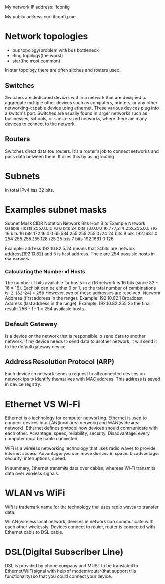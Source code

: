My network IP address:
ifconfig

My public address
curl ifconfig.me

# Network topologies
- bus topology(problem with bus bottleneck)
- Ring topology(the worst)
- star(the most common)

In star topology there are often sitches and routers used.
## Switches
Switches are dedicated devices within a network that are designed to aggregate multiple other devices such as computers, printers, or any other networking-capable device using ethernet. These various devices plug into a switch's port. Switches are usually found in larger networks such as businesses, schools, or similar-sized networks, where there are many devices to connect to the network. 
## Routers
Switches direct data tou routers. It's a router's job to connect networks and pass data between them. It does this by using routing


# Subnets
In total IPv4 has 32 bits.

# Examples subnet masks
Subnet Mask	    CIDR Notation	   Network Bits	   Host Bits	   Example Network	Usable Hosts
255.0.0.0      	/8	             8 bits	        24 bits	        10.0.0.0	      16,777,214
255.255.0.0	    /16	             16 bits	      16 bits	        172.16.0.0	    65,534
255.255.255.0 	/24	             24 bits	      8 bits	        192.168.1.0	    254
255.255.255.128	/25	             25 bits	      7 bits	        192.168.1.0	    126

Example: address 192.10.82.5/24 means that 24bits are network address(192.10.82) and 5 is host address.
There are 254 possible hosts in the network.

### Calculating the Number of Hosts
The number of bits available for hosts in a /16 network is 16 bits (since 32 - 16 = 16).
Each bit can be either 0 or 1, so the total number of combinations is:
2^(32-24) = 256
However, two of these addresses are reserved:
Network Address (first address in the range). Example: 192.10.82.1
Broadcast Address (last address in the range). Example: 192.10.82.255
So the final result: 256 - 1 - 1 = 254 available hosts.

## Default Gateway
Is a device on the network that is responsible to send data to another network. If my device needs to send data to another network, it will send it to the default gateway device.


## Address Resolution Protocol (ARP)
Each device on network sends a request to all connected devices on network ips to identify themselves with MAC address. This address is saved in device registry.


# Ethernet VS Wi-Fi
Ethernet is a technology for computer networking. Ethernet is used to connect devices into
LAN(local area network) and WAN(wide area network). Ethernet defines protocol how devices should
communicate with each other.
Advantage: speed, reliability, security.
Disadvantage: every computer must be cable connected.

WiFi is a wireless networking technology that uses radio waves to provide internet access.
Advantage: you can move devices in space.
Disadvantage: security, interruptions, speed.

In summary, Ethernet transmits data over cables, whereas Wi-Fi transmits data over wireless signals.

# WLAN vs WiFi
Wifi is trademark name for the technology that uses radio waves to transfer data.

WLAN(wireless local network) devices in network can communicate with each other wirelessly.
Devices connect to router, router is connected with Ethernet cable to DSL cable.

# DSL(Digital Subscriber Line)
DSL is provided by phone company and MUST to be translated to Ethernet/WiFi signal with help of 
modem/router(that support this functionality) so that you could connect your device. 
